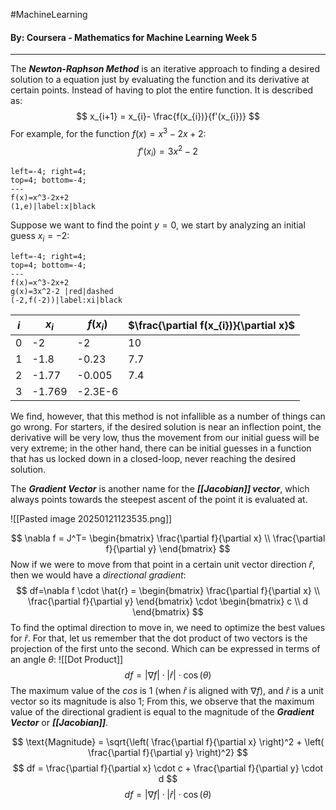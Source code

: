 #MachineLearning 
#### By: Coursera - Mathematics for Machine Learning Week 5
---
The ***Newton-Raphson Method*** is an iterative approach to finding a desired solution to a equation just by evaluating the function and its derivative at certain points. Instead of having to plot the entire function. It is described as:
$$
x_{i+1} = x_{i}- \frac{f(x_{i})}{f'(x_{i})}
$$
For example, for the function $f(x)=x^3-2x+2$:
$$
f'(x_{i})=3x^2-2
$$

```desmos-graph
left=-4; right=4;
top=4; bottom=-4;
---
f(x)=x^3-2x+2
(1,e)|label:x|black
```

Suppose we want to find the point $y=0$, we start by analyzing an initial guess $x_i=-2$:

```desmos-graph
left=-4; right=4;
top=4; bottom=-4;
---
f(x)=x^3-2x+2
g(x)=3x^2-2 |red|dashed
(-2,f(-2))|label:xi|black
```

| $i$ | **$x_{i}$** | **$f(x_i)$** | **$\frac{\partial f(x_{i})}{\partial x}$** |
|:---:| ----------- | ------------ | ------------------------------------------ |
|  0  | -2          | -2           | 10                                         |
|  1  | -1.8        | -0.23        | 7.7                                        |
|  2  | -1.77       | -0.005       | 7.4                                        |
|  3  | -1.769      | -2.3E-6      |                                            |

We find, however, that this method is not infallible as a number of things can go wrong. For starters, if the desired solution is near an inflection point, the derivative will be very low, thus the movement from our initial guess will be very extreme; in the other hand, there can be initial guesses in a function that has us locked down in a closed-loop, never reaching the desired solution.

The ***Gradient Vector*** is another name for the ***[[Jacobian]] vector***, which always points towards the steepest ascent of the point it is evaluated at.

![[Pasted image 20250121123535.png]]

$$
\nabla f = J^T= \begin{bmatrix}
\frac{\partial f}{\partial x} \\
\frac{\partial f}{\partial y}
\end{bmatrix}
$$
Now if we were to move from that point in a certain unit vector direction $\hat{r}$, then we would have a *directional gradient*: 
$$
df=\nabla f \cdot \hat{r} = \begin{bmatrix}
\frac{\partial f}{\partial x} \\
\frac{\partial f}{\partial y}
\end{bmatrix} \cdot \begin{bmatrix}
c \\
d
\end{bmatrix}
$$
To find the optimal direction to move in, we need to optimize the best values for $\hat{r}$. For that, let us remember that the dot product of two vectors is the projection of the first unto the second. Which can be expressed in terms of an angle $\theta$:
![[Dot Product]]
$$
df =|\nabla f| \cdot |\hat{r}| \cdot \cos(\theta)
$$
The maximum value of the $cos$ is $1$ (when $\hat{r}$ is aligned with $\nabla f$), and $\hat{r}$ is a unit vector so its magnitude is also $1$; From this, we observe that the maximum value of the directional gradient is equal to the magnitude of the ***Gradient Vector*** or ***[[Jacobian]]***.


$$
\text{Magnitude} = \sqrt{\left( \frac{\partial f}{\partial x} \right)^2 + \left( \frac{\partial f}{\partial y} \right)^2}
$$
$$
df = \frac{\partial f}{\partial x} \cdot c + \frac{\partial f}{\partial y} \cdot d
$$
$$
df = |\nabla f| \cdot |\hat{r}| \cdot \cos(\theta)
$$

